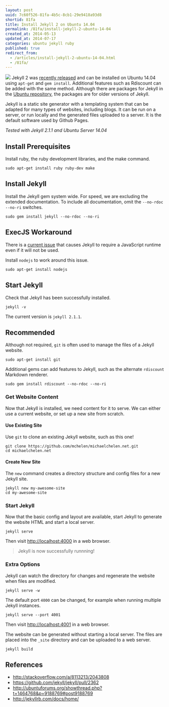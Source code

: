 ```yaml
---
layout: post
uuid: 7c60f526-81fa-4b5c-8cb1-29e9418a93d8
shortid: 81fa
title: Install Jekyll 2 on Ubuntu 14.04
permalink: /81fa/install-jekyll-2-ubuntu-14-04
created_at: 2014-05-13
updated_at: 2014-07-17
categories: ubuntu jekyll ruby
published: true
redirect_from:
  - /articles/install-jekyll-2-ubuntu-14-04.html
  - /81fa/
---
```

![](http://jekyllrb.com/img/logo-2x.png)
Jekyll 2 was [recently released][jekyll2] and can be installed on Ubuntu 14.04 using `apt-get` and `gem install`. Additional features such as Rdiscount can be added with the same method. Although there are packages for Jekyll in the [Ubuntu repository][ubunturepo], the packages are for older versions of Jekyll.

Jekyll is a static site generator with a templating system that can be adapted for many types of websites, including blogs. It can be run on a server, or run locally and the generated files uploaded to a server. It is the default software used by Github Pages.

*Tested with Jekyll 2.1.1 and Ubuntu Server 14.04*

[jekyll2]:http://jekyllrb.com/news/2014/05/06/jekyll-turns-2-0-0/
[ubunturepo]:http://packages.ubuntu.com/search?keywords=jekyll&searchon=names&suite=all&section=all

<!--more--> 

## Install Prerequisites ##

Install ruby, the ruby development libraries, and the make command.

    sudo apt-get install ruby ruby-dev make


## Install Jekyll ##
Install the Jekyll gem system wide. For speed, we are excluding the extended documentation. To include all documentation, omit the `--no-rdoc --no-ri` switches.

    sudo gem install jekyll --no-rdoc --no-ri


## ExecJS Workaround ##
There is a [current issue][issue] that causes Jekyll to require a JavaScript runtime even if it will not be used.

[issue]:https://github.com/jekyll/jekyll/issues/2327

Install `nodejs` to work around this issue.

    sudo apt-get install nodejs

## Start Jekyll ##

Check that Jekyll has been successfully installed.

    jekyll -v

The current version is `jekyll 2.1.1`.

## Recommended ##
Although not required, `git` is often used to manage the files of a Jekyll website.

    sudo apt-get install git

Additional gems can add features to Jekyll, such as the alternate `rdiscount` Markdown renderer.

    sudo gem install rdiscount --no-rdoc --no-ri

### Get Website Content ###
Now that Jekyll is installed, we need content for it to serve. We can either use a current website, or set up a new site from scratch.

#### Use Existing Site ####
Use `git` to clone an existing Jekyll website, such as this one!

    git clone https://github.com/mchelen/michaelchelen.net.git
    cd michaelchelen.net

#### Create New Site ####
The `new` command creates a directory structure and config files for a new Jekyll site.

    jekyll new my-awesome-site
    cd my-awesome-site 


### Start Jekyll ###
Now that the basic config and layout are available, start Jekyll to generate the website HTML and start a local server.

    jekyll serve

Then visit <http://localhost:4000> in a web browser.

> Jekyll is now successfully runnning!


### Extra Options ###
Jekyll can watch the directory for changes and regenerate the website when files are modified.

    jekyll serve -w
    
The default port `4000` can be changed, for example when running multiple Jekyll instances.

    jekyll serve --port 4001
Then visit <http://localhost:4001> in a web browser.

The website can be generated without starting a local server. The files are placed into the `_site` directory and can be uploaded to a web server.

    jekyll build



References
----
* <http://stackoverflow.com/a/8113213/2043808>
* <https://github.com/jekyll/jekyll/pull/2362>
* <http://ubuntuforums.org/showthread.php?t=1464768&p=9188769#post9188769>
* <http://jekyllrb.com/docs/home/>
